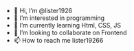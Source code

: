 - 👋 Hi, I’m @lister1926
- 👀 I’m interested in programming
- 🌱 I’m currently learning Html, CSS, JS
- 💞️ I’m looking to collaborate on Frontend
- 📫 How to reach me lister19266

<!---
lister1926/lister1926 is a ✨ special ✨ repository because its `README.md` (this file) appears on your GitHub profile.
You can click the Preview link to take a look at your changes.
--->

